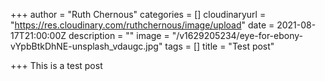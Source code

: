 +++
author = "Ruth Chernous"
categories = []
cloudinaryurl = "https://res.cloudinary.com/ruthchernous/image/upload"
date = 2021-08-17T21:00:00Z
description = ""
image = "/v1629205234/eye-for-ebony-vYpbBtkDhNE-unsplash_vdaugc.jpg"
tags = []
title = "Test post"

+++
This is a test post